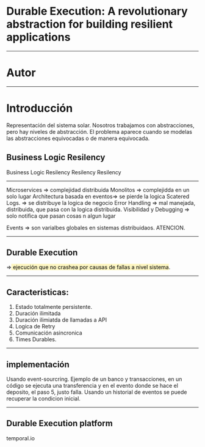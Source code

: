 # Durable Execution: A revolutionary abstraction for building resilient applications

---

# Autor



---

# Introducción

Representación del sistema solar.
Nosotros trabajamos con abstracciones, pero hay niveles de abstracción. El problema aparece cuando se modelas las abstracciones equivocadas o de manera equivocada.

Business Logic
Resilency
-------------------------------
Business Logic
Resilency
Resilency
Resilency

---

Microservices => complejidad distribuida
Monolitos => complejidda en un solo lugar
Architectura basada en eventos=> se pierde la logica
Scatered Logs. => se distribuye la logica de negocio
Error Handling => mal manejada, distribuida, que pasa con la logica distribuida.
Visibilidad y Debugging => solo notifica que pasan cosas n algun lugar

Events => son varialbes globales en sistemas distribuidaos. ATENCION.

---

## Durable Execution 

=><mark style="background: #FFF3A3A6;"> ejecución que no crashea por causas de fallas a nivel sistema</mark>.

---

## Caracteristicas:

1. Estado totalmente persistente.
2. Duración ilimitada
3. Duración ilimiatda de llamadas a API
4. Logica de Retry
5. Comunicación asincronica
6. Times Durables.

---

## implementación

Usando event-sourcring.
Ejemplo de un banco y transacciones, en un código se ejecuta una transferencia y en el evento donde se hace el deposito, el paso 5, justo falla. Usando un historial de eventos se puede recuperar la condicion inicial.

---

## Durable Execution platform

temporal.io

